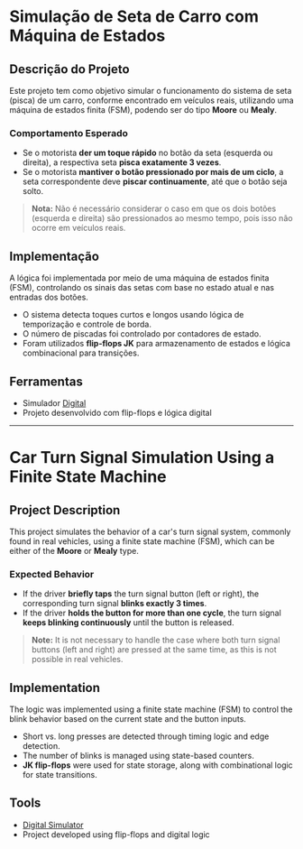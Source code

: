 # Simulação de Seta de Carro com Máquina de Estados

## Descrição do Projeto

Este projeto tem como objetivo simular o funcionamento do sistema de seta (pisca) de um carro, conforme encontrado em veículos reais, utilizando uma máquina de estados finita (FSM), podendo ser do tipo **Moore** ou **Mealy**.

### Comportamento Esperado

- Se o motorista **der um toque rápido** no botão da seta (esquerda ou direita), a respectiva seta **pisca exatamente 3 vezes**.
- Se o motorista **mantiver o botão pressionado por mais de um ciclo**, a seta correspondente deve **piscar continuamente**, até que o botão seja solto.

> **Nota:** Não é necessário considerar o caso em que os dois botões (esquerda e direita) são pressionados ao mesmo tempo, pois isso não ocorre em veículos reais.

##  Implementação

A lógica foi implementada por meio de uma máquina de estados finita (FSM), controlando os sinais das setas com base no estado atual e nas entradas dos botões.

- O sistema detecta toques curtos e longos usando lógica de temporização e controle de borda.
- O número de piscadas foi controlado por contadores de estado.
- Foram utilizados **flip-flops JK** para armazenamento de estados e lógica combinacional para transições.

## Ferramentas

- Simulador [Digital](https://github.com/hneemann/Digital)
- Projeto desenvolvido com flip-flops e lógica digital




----------------------------------------------------------------------------------------------------------------------------------------------------------------------------

# Car Turn Signal Simulation Using a Finite State Machine

## Project Description

This project simulates the behavior of a car's turn signal system, commonly found in real vehicles, using a finite state machine (FSM), which can be either of the **Moore** or **Mealy** type.

### Expected Behavior

- If the driver **briefly taps** the turn signal button (left or right), the corresponding turn signal **blinks exactly 3 times**.
- If the driver **holds the button for more than one cycle**, the turn signal **keeps blinking continuously** until the button is released.

> **Note:** It is not necessary to handle the case where both turn signal buttons (left and right) are pressed at the same time, as this is not possible in real vehicles.

## Implementation

The logic was implemented using a finite state machine (FSM) to control the blink behavior based on the current state and the button inputs.

- Short vs. long presses are detected through timing logic and edge detection.
- The number of blinks is managed using state-based counters.
- **JK flip-flops** were used for state storage, along with combinational logic for state transitions.

## Tools

- [Digital Simulator](https://github.com/hneemann/Digital)
- Project developed using flip-flops and digital logic



